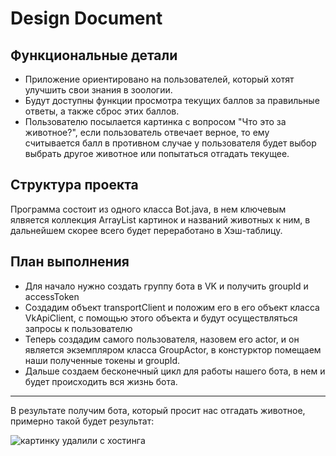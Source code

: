 # Design Document
## Функциональные детали
- Приложение ориентировано на пользователей, который хотят улучшить свои знания в зоологии.
- Будут доступны функции просмотра текущих баллов за правильные ответы, а также сброс этих баллов.
- Пользователю посылается картинка с вопросом "Что это за животное?", если пользователь отвечает верное, то ему считывается балл в противном случае у пользователя будет выбор выбрать другое животное или попытаться отгадать текущее.

## Структура проекта
Программа состоит из одного класса Bot.java, в нем ключевым ялвяется коллекция ArrayList картинок и названий животных к ним, в дальнейшем скорее всего будет переработано в Хэш-таблицу.

## План выполнения
- Для начало нужно создать группу бота в VK и получить groupId и accessToken
- Создадим объект transportClient и положим его в его объект класса VkApiClient, с помощью этого объекта и будут осуществляться запросы к пользователю
- Теперь создадим самого пользователя, назовем его actor, и он является экземпляром класса GroupActor, в констурктор помещаем наши полученные токены и groupId.
- Дальше создаем бесконечный цикл для работы нашего бота, в нем и будет происходить вся жизнь бота.
-----------------------------
В результате получим бота, который просит нас отгадать животное, примерно такой будет результат:

![картинку удалили с хостинга](https://i.ibb.co/48sP70f/picture.png)

